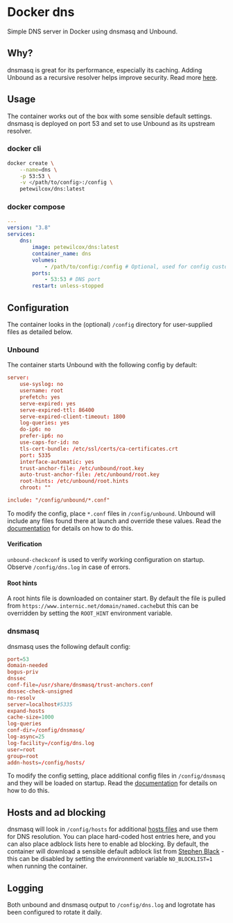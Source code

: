 # Docker dns

Simple DNS server in Docker using dnsmasq and Unbound.

## Why?

dnsmasq is great for its performance, especially its caching. Adding Unbound as a recursive resolver helps improve security. Read more [here](https://docs.pi-hole.net/guides/dns/unbound/).

## Usage

The container works out of the box with some sensible default settings. dnsmasq is deployed on port 53 and set to use Unbound as its upstream resolver.

### docker cli

```sh
docker create \
    --name=dns \
    -p 53:53 \
    -v </path/to/config>:/config \
    petewilcox/dns:latest
```

### docker compose

```yml
---
version: "3.8"
services:
    dns:
        image: petewilcox/dns:latest
        container_name: dns
        volumes:
            - /path/to/config:/config # Optional, used for config customization
        ports:
            - 53:53 # DNS port
        restart: unless-stopped
```

## Configuration

The container looks in the (optional) `/config` directory for user-supplied files as detailed below.

### Unbound

The container starts Unbound with the following config by default:

```conf
server:
    use-syslog: no
    username: root
    prefetch: yes
    serve-expired: yes
    serve-expired-ttl: 86400
    serve-expired-client-timeout: 1800
    log-queries: yes
    do-ip6: no
    prefer-ip6: no
    use-caps-for-id: no
    tls-cert-bundle: /etc/ssl/certs/ca-certificates.crt
    port: 5335
    interface-automatic: yes
    trust-anchor-file: /etc/unbound/root.key
    auto-trust-anchor-file: /etc/unbound/root.key
    root-hints: /etc/unbound/root.hints
    chroot: ""

include: "/config/unbound/*.conf"
```

To modify the config, place `*.conf` files in `/config/unbound`. Unbound will include any files found there at launch and override these values. Read the [documentation](https://unbound.docs.nlnetlabs.nl/en/latest/) for details on how to do this.

#### Verification

`unbound-checkconf` is used to verify working configuration on startup. Observe `/config/dns.log` in case of errors.

#### Root hints

A root hints file is downloaded on container start. By default the file is pulled from `https://www.internic.net/domain/named.cache`but this can be overridden by setting the `ROOT_HINT` environment variable.

### dnsmasq

dnsmasq uses the following default config:

```conf
port=53
domain-needed
bogus-priv
dnssec
conf-file=/usr/share/dnsmasq/trust-anchors.conf
dnssec-check-unsigned
no-resolv
server=localhost#5335
expand-hosts
cache-size=1000
log-queries
conf-dir=/config/dnsmasq/
log-async=25
log-facility=/config/dns.log
user=root
group=root
addn-hosts=/config/hosts/
```

To modify the config setting, place additional config files in `/config/dnsmasq` and they will be loaded on startup. Read the [documentation](https://dnsmasq.org/docs/dnsmasq-man.html) for details on how to do this.

## Hosts and ad blocking

dnsmasq will look in `/config/hosts` for additional [hosts files](https://www.man7.org/linux/man-pages/man5/hosts.5.html) and use them for DNS resolution. You can place hard-coded host entries here, and you can also place adblock lists here to enable ad blocking. By default, the container will download a sensible default adblock list from [Stephen Black](https://raw.githubusercontent.com/StevenBlack/hosts/master/hosts) - this can be disabled by setting the environment variable `NO_BLOCKLIST=1` when running the container.

## Logging

Both unbound and dnsmasq output to `/config/dns.log` and logrotate has been configured to rotate it daily.

